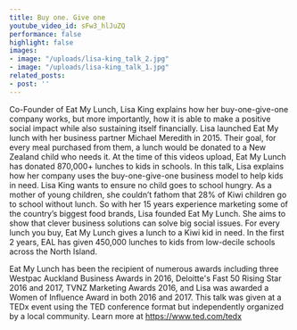```yaml
---
title: Buy one. Give one
youtube_video_id: sFw3_hlJuZQ
performance: false
highlight: false
images:
- image: "/uploads/lisa-king_talk_2.jpg"
- image: "/uploads/lisa-king_talk_1.jpg"
related_posts:
- post: ''
---
```


Co-Founder of Eat My Lunch, Lisa King explains how her buy-one-give-one company works, but more importantly, how it is able to make a positive social impact while also sustaining itself financially. Lisa launched Eat My lunch with her business partner Michael Meredith in 2015. Their goal, for every meal purchased from them, a lunch would be donated to a New Zealand child who needs it. At the time of this videos upload, Eat My Lunch has donated 870,000+ lunches to kids in schools. In this talk, Lisa explains how her company uses the buy-one-give-one business model to help kids in need. Lisa King wants to ensure no child goes to school hungry. As a mother of young children, she couldn’t fathom that 28% of Kiwi children go to school without lunch. So with her 15 years experience marketing some of the country’s biggest food brands, Lisa founded Eat My Lunch. She aims to show that clever business solutions can solve big social issues. For every lunch you buy, Eat My Lunch gives a lunch to a Kiwi kid in need. In the first 2 years, EAL has given 450,000 lunches to kids from low-decile schools across the North Island. 

Eat My Lunch has been the recipient of numerous awards including three Westpac Auckland Business Awards in 2016, Deloitte's Fast 50 Rising Star 2016 and 2017, TVNZ Marketing Awards 2016, and Lisa was awarded a Women of Influence Award in both 2016 and 2017. This talk was given at a TEDx event using the TED conference format but independently organized by a local community. Learn more at https://www.ted.com/tedx
